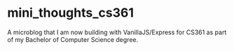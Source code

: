 # mini_thoughts_cs361
A microblog that I am now building with VanillaJS/Express for CS361 as part of my Bachelor of Computer Science degree.
